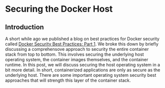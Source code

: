 # Securing the Docker Host

## Introduction

A short while ago we published a blog on best practices for Docker security called [Docker Security Best Practices: Part 1](https://anchore.com/blog/docker-security-best-practices-part-1/). We broke this down by briefly discussing a comprehensove approach to security the entire container stack from top to bottom. This involves securing the underlying host operating system, the container images themselves, and the container runtime. In this post, we will discuss securing the host operating system in a bit more detail. In short, containerized applications are only as secure as the underlying host. There are some important operating system security best approaches that will strength this layer of the container stack.
